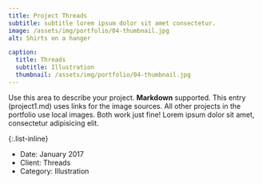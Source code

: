 ```yaml
---
title: Project Threads
subtitle: subtitle lorem ipsum dolor sit amet consectetur.
image: /assets/img/portfolio/04-thumbnail.jpg
alt: Shirts on a hanger

caption:
  title: Threads
  subtitle: Illustration
  thumbnail: /assets/img/portfolio/04-thumbnail.jpg
---
```


Use this area to describe your project. **Markdown** supported. This entry (project1.md) uses links for the image sources. All other projects in the portfolio use local images. Both work just fine! Lorem ipsum dolor sit amet, consectetur adipisicing elit.

{:.list-inline}

- Date: January 2017
- Client: Threads
- Category: Illustration
